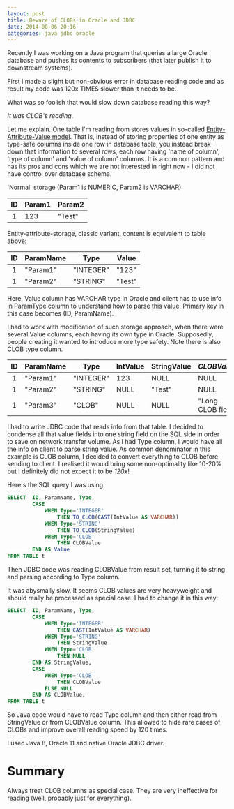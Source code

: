 ```yaml
---
layout: post
title: Beware of CLOBs in Oracle and JDBC
date: 2014-08-06 20:16
categories: java jdbc oracle
---
```

Recently I was working on a Java program that queries a large Oracle database and pushes its contents to subscribers (that later publish it to downstream systems).

First I made a slight but non-obvious error in database reading code and as result my code was 120x TIMES slower than it needs to be.

What was so foolish that would slow down database reading this way?

*It was CLOB's reading*. 

Let me explain. One table I'm reading from stores values in so-called [Entity-Attribute-Value model](http://en.wikipedia.org/wiki/Entity–attribute–value_model). That is, instead of storing properties of one entity as type-safe columns inside one row in database table, you instead break down that information to several rows, each row having 'name of column', 'type of column' and 'value of column' columns. It is a common pattern and has its pros and cons which we are not interested in right now - I did not have control over database schema.

'Normal' storage (Param1 is NUMERIC, Param2 is VARCHAR):

  ID | Param1 | Param2
:---:|--------|--------
  1  |  123   | "Test"

Entity-attribute-storage, classic variant, content is equivalent to table above:

  ID | ParamName | Type      | Value
:---:|-----------|-----------|------------
  1  | "Param1"  | "INTEGER" |   "123"
  1  | "Param2"  | "STRING"  |   "Test"
Here, Value column has VARCHAR type in Oracle and client has to use info in ParamType column to understand how to parse this value. Primary key in this case becomes (ID, ParamName).

I had to work with modification of such storage approach, when there were several Value columns, each having its own type in Oracle. Supposedly, people creating it wanted to introduce more type safety. Note there is also CLOB type column.

  ID | ParamName | Type      | IntValue | StringValue | *CLOBValue*
:---:|-----------|-----------|----------|-------------|-------------
  1  | "Param1"  | "INTEGER" |   123	| NULL		  | NULL
  1  | "Param2"  | "STRING"  |   NULL   | "Test"	  | NULL
  1  | "Param3"  | "CLOB"    |   NULL	| NULL 		  | "Long CLOB field"

I had to write JDBC code that reads info from that table. I decided to condense all that value fields into one string field on the SQL side in order to save on network transfer volume. As I had Type column, I would have all the info on client to parse string value. As common denominator in this example is CLOB column, I decided to convert everything to CLOB before sending to client. I realised it would bring some non-optimality like 10-20% but I definitely did not expect it to be _120x_!

Here's the SQL query I was using:

```sql
SELECT  ID, ParamName, Type,
		CASE
			WHEN Type='INTEGER' 
				THEN TO_CLOB(CAST(IntValue AS VARCHAR))
			WHEN Type='STRING' 
				THEN TO_CLOB(StringValue)
			WHEN Type='CLOB' 
				THEN CLOBValue
		END AS Value
FROM TABLE t
```
Then JDBC code was reading CLOBValue from result set, turning it to string and parsing according to Type column.

It was abysmally slow. It seems CLOB values are very heavyweight and should really be processed as special case. I had to change it in this way:

```sql
SELECT  ID, ParamName, Type,
		CASE
			WHEN Type='INTEGER' 
				THEN CAST(IntValue AS VARCHAR)
			WHEN Type='STRING' 
				THEN StringValue
			WHEN Type='CLOB' 
				THEN NULL
		END AS StringValue,
		CASE
			WHEN Type='CLOB' 
				THEN CLOBValue
			ELSE NULL
		END AS CLOBValue,		
FROM TABLE t
```
So Java code would have to read Type column and then either read from StringValue or from CLOBValue column. This allowed to hide rare cases of CLOBs and improve overall reading speed by 120 times.

I used Java 8, Oracle 11 and native Oracle JDBC driver.

# Summary
Always treat CLOB columns as special case. They are very ineffective for reading (well, probably just for everything).